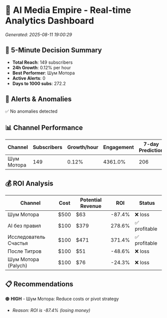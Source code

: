 # 🚀 AI Media Empire - Real-time Analytics Dashboard

*Generated: 2025-08-11 19:00:29*

## 🎯 5-Minute Decision Summary

- **Total Reach**: 149 subscribers
- **24h Growth**: 0.12% per hour
- **Best Performer**: Шум Мотора
- **Active Alerts**: 0
- **Days to 1000 subs**: 272.2

## 🚨 Alerts & Anomalies

✅ No anomalies detected

## 📊 Channel Performance

| Channel | Subscribers | Growth/hour | Engagement | 7-day Prediction |
|---------|------------|-------------|------------|------------------|
| Шум Мотора | 149 | 0.12% | 4361.0% | 206 |

## 💰 ROI Analysis

| Channel | Cost | Potential Revenue | ROI | Status |
|---------|------|------------------|-----|--------|
| Шум Мотора | $500 | $63 | -87.4% | ❌ loss |
| AI без правил | $100 | $379 | 278.6% | ✅ profitable |
| Исследователь Счастья | $100 | $471 | 371.4% | ✅ profitable |
| После Титров | $100 | $51 | -48.6% | ❌ loss |
| Шум Мотора (Palych) | $100 | $76 | -24.3% | ❌ loss |

## 📋 Recommendations

🟠 **HIGH** - Шум Мотора: Reduce costs or pivot strategy
   - *Reason: ROI is -87.4% (losing money)*

